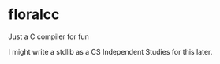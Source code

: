 # floralcc
Just a C compiler for fun

I might write a stdlib as a CS Independent Studies for this later.
